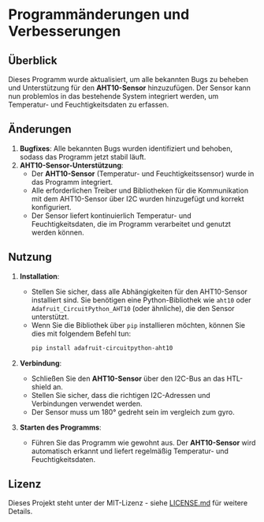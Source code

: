 # Programmänderungen und Verbesserungen

## Überblick
Dieses Programm wurde aktualisiert, um alle bekannten Bugs zu beheben und Unterstützung für den **AHT10-Sensor** hinzuzufügen. Der Sensor kann nun problemlos in das bestehende System integriert werden, um Temperatur- und Feuchtigkeitsdaten zu erfassen.

## Änderungen
1. **Bugfixes**: Alle bekannten Bugs wurden identifiziert und behoben, sodass das Programm jetzt stabil läuft.
2. **AHT10-Sensor-Unterstützung**:
   - Der **AHT10-Sensor** (Temperatur- und Feuchtigkeitssensor) wurde in das Programm integriert.
   - Alle erforderlichen Treiber und Bibliotheken für die Kommunikation mit dem AHT10-Sensor über I2C wurden hinzugefügt und korrekt konfiguriert.
   - Der Sensor liefert kontinuierlich Temperatur- und Feuchtigkeitsdaten, die im Programm verarbeitet und genutzt werden können.

## Nutzung
1. **Installation**: 
   - Stellen Sie sicher, dass alle Abhängigkeiten für den AHT10-Sensor installiert sind. Sie benötigen eine Python-Bibliothek wie `aht10` oder `Adafruit_CircuitPython_AHT10` (oder ähnliche), die den Sensor unterstützt.
   - Wenn Sie die Bibliothek über `pip` installieren möchten, können Sie dies mit folgendem Befehl tun:
     ```bash
     pip install adafruit-circuitpython-aht10
     ```

2. **Verbindung**: 
   - Schließen Sie den **AHT10-Sensor** über den I2C-Bus an das HTL-shield an.
   - Stellen Sie sicher, dass die richtigen I2C-Adressen und Verbindungen verwendet werden.
   - Der Sensor muss um 180° gedreht sein im vergleich zum gyro.

3. **Starten des Programms**: 
   - Führen Sie das Programm wie gewohnt aus. Der **AHT10-Sensor** wird automatisch erkannt und liefert regelmäßig Temperatur- und Feuchtigkeitsdaten.

## Lizenz
Dieses Projekt steht unter der MIT-Lizenz - siehe [LICENSE.md](LICENSE.md) für weitere Details.

